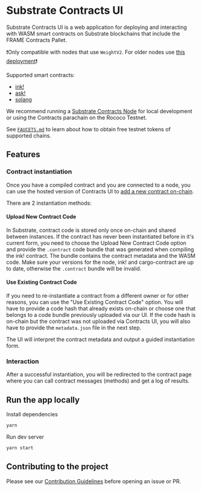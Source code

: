 # Substrate Contracts UI

Substrate Contracts UI is a web application for deploying and interacting with WASM smart contracts on Substrate blockchains that include the FRAME Contracts Pallet.

❗Only compatible with nodes that use `WeightV2`. For older nodes use [this deployment](https://weightv1--contracts-ui.netlify.app/)❗

Supported smart contracts:

- [ink!](https://github.com/paritytech/ink)
- [ask!](https://github.com/ask-lang/ask)
- [solang](https://github.com/hyperledger-labs/solang)

We recommend running a [Substrate Contracts Node](https://github.com/paritytech/substrate-contracts-node) for local development or using the Contracts parachain on the Rococo Testnet.

See [`FAUCETS.md`](https://github.com/paritytech/contracts-ui/blob/master/FAUCETS.md) to learn about how to obtain free testnet tokens of supported chains.

## Features

### Contract instantiation

Once you have a compiled contract and you are connected to a node, you can use the hosted version of Contracts UI to [add a new contract on-chain](https://contracts-ui.substrate.io/add-contract).

There are 2 instantiation methods:

#### Upload New Contract Code

In Substrate, contract code is stored only once on-chain and shared between instances. If the contract has never been instantiated before in it's current form, you need to choose the Upload New Contract Code option and provide the `.contract` code bundle that was generated when compiling the ink! contract. The bundle contains the contract metadata and the WASM code. Make sure your versions for the node, ink! and cargo-contract are up to date, otherwise the `.contract` bundle will be invalid.

#### Use Existing Contract Code

If you need to re-instantiate a contract from a different owner or for other reasons, you can use the "Use Existing Contract Code" option. You will have to provide a code hash that already exists on-chain or choose one that belongs to a code bundle previously uploaded via our UI. If the code hash is on-chain but the contract was not uploaded via Contracts UI, you will also have to provide the `metadata.json` file in the next step.

The UI will interpret the contract metadata and output a guided instantiation form.

### Interaction

After a successful instantiation, you will be redirected to the contract page where you can call contract messages (methods) and get a log of results.

## Run the app locally

Install dependencies

```bash
yarn
```

Run dev server

```bash
yarn start
```

## Contributing to the project

Please see our [Contribution Guidelines](https://github.com/paritytech/contracts-ui/blob/master/CONTRIBUTING.md) before opening an issue or PR.
